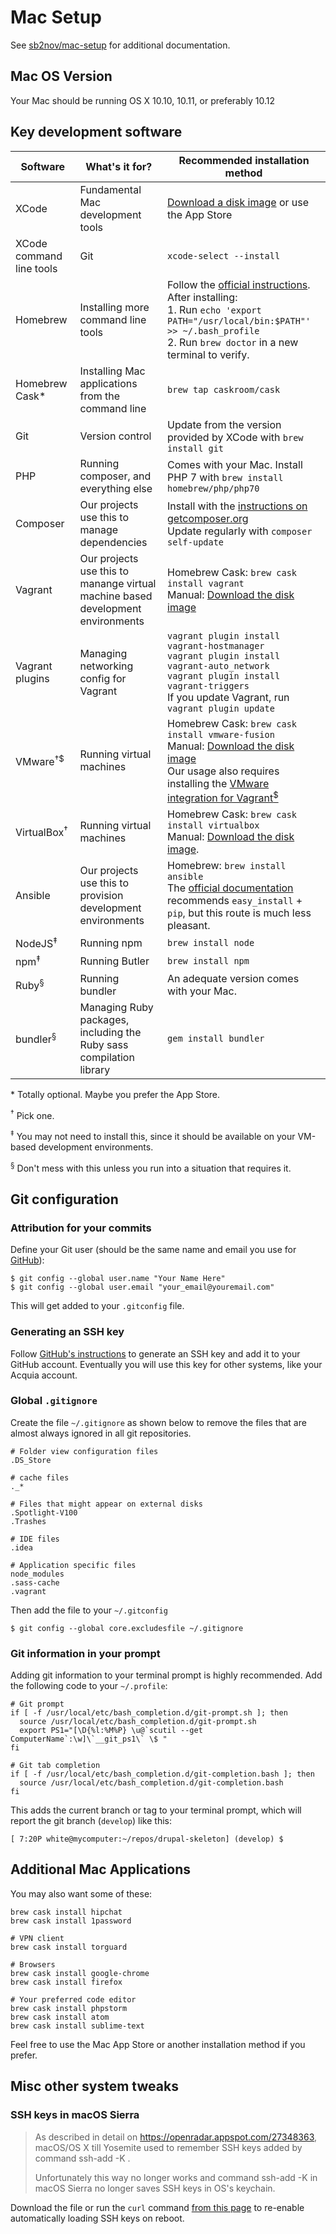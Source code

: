 # Mac Setup

See [sb2nov/mac-setup](https://github.com/sb2nov/mac-setup) for additional documentation.

## Mac OS Version
Your Mac should be running OS X 10.10, 10.11, or preferably 10.12

## Key development software

| Software | What's it for? | Recommended installation method |
|---|---|---|
| XCode | Fundamental Mac development tools | [Download a disk image](https://developer.apple.com/xcode/) or use the App Store |
| XCode command line tools | Git | `xcode-select --install` |
| Homebrew | Installing more command line tools | Follow the [official instructions](http://brew.sh/). After installing:<br>1. Run `echo 'export PATH="/usr/local/bin:$PATH"' >> ~/.bash_profile`<br>2. Run `brew doctor` in a new terminal to verify. |
| Homebrew Cask* | Installing Mac applications from the command line | `brew tap caskroom/cask` |
| Git | Version control | Update from the version provided by XCode with `brew install git` |
| PHP | Running composer, and everything else | Comes with your Mac. Install PHP 7 with `brew install homebrew/php/php70` |
| Composer | Our projects use this to manage dependencies | Install with the [instructions on getcomposer.org](https://getcomposer.org/download/)<br>Update regularly with `composer self-update` |
| Vagrant | Our projects use this to manange virtual machine based development environments | Homebrew Cask: `brew cask install vagrant`<br>Manual: [Download the disk image](https://www.vagrantup.com/) |
| Vagrant plugins | Managing networking config for Vagrant | `vagrant plugin install vagrant-hostmanager`<br>`vagrant plugin install vagrant-auto_network`<br>`vagrant plugin install vagrant-triggers`<br>If you update Vagrant, run `vagrant plugin update` |
| VMware<sup>†$</sup> | Running virtual machines | Homebrew Cask: `brew cask install vmware-fusion`<br>Manual: [Download the disk image](http://www.vmware.com/products/fusion.html)<br>Our usage also requires installing the [VMware integration for Vagrant<sup>$</sup>](https://www.vagrantup.com/vmware/) |
| VirtualBox<sup>†</sup> | Running virtual machines | Homebrew Cask: `brew cask install virtualbox`<br>Manual: [Download the disk image](https://www.virtualbox.org/). |
| Ansible | Our projects use this to provision development environments | Homebrew: `brew install ansible`<br>The [official documentation](http://docs.ansible.com/ansible/intro_installation.html) recommends `easy_install` + `pip`, but this route is much less pleasant. |
| NodeJS<sup>‡</sup> | Running npm | `brew install node` |
| npm<sup>‡</sup> | Running Butler | `brew install npm` |
| Ruby<sup>§</sup> | Running bundler | An adequate version comes with your Mac. |
| bundler<sup>§</sup> | Managing Ruby packages, including the Ruby sass compilation library | `gem install bundler` |

\* Totally optional. Maybe you prefer the App Store.

<sup>†</sup> Pick one.

<sup>‡</sup> You may not need to install this, since it should be available on your VM-based development environments.

<sup>§</sup> Don't mess with this unless you run into a situation that requires it.

## Git configuration

### Attribution for your commits

Define your Git user (should be the same name and email you use for [GitHub](https://github.com/)):

    $ git config --global user.name "Your Name Here"
    $ git config --global user.email "your_email@youremail.com"

This will get added to your `.gitconfig` file.

### Generating an SSH key

Follow [GitHub's instructions](https://help.github.com/articles/generating-an-ssh-key/) to generate an SSH key and add it to your GitHub account. Eventually you will use this key for other systems, like your Acquia account.

### Global `.gitignore`

Create the file `~/.gitignore` as shown below to remove the files that are almost always ignored in all git repositories.


    # Folder view configuration files
    .DS_Store

    # cache files
    ._*

    # Files that might appear on external disks
    .Spotlight-V100
    .Trashes

    # IDE files
    .idea

    # Application specific files
    node_modules
    .sass-cache
    .vagrant


Then add the file to your `~/.gitconfig`

    $ git config --global core.excludesfile ~/.gitignore

### Git information in your prompt

Adding git information to your terminal prompt is highly recommended. Add the following code to your `~/.profile`:

```
# Git prompt
if [ -f /usr/local/etc/bash_completion.d/git-prompt.sh ]; then
  source /usr/local/etc/bash_completion.d/git-prompt.sh
  export PS1="[\D{%l:%M%P} \u@`scutil --get ComputerName`:\w]\`__git_ps1\` \$ "
fi

# Git tab completion
if [ -f /usr/local/etc/bash_completion.d/git-completion.bash ]; then
  source /usr/local/etc/bash_completion.d/git-completion.bash
fi
```

This adds the current branch or tag to your terminal prompt, which will report the git branch (`develop`) like this:

```
[ 7:20P white@mycomputer:~/repos/drupal-skeleton] (develop) $
```

## Additional Mac Applications

You may also want some of these:

```
brew cask install hipchat
brew cask install 1password

# VPN client
brew cask install torguard

# Browsers
brew cask install google-chrome
brew cask install firefox

# Your preferred code editor
brew cask install phpstorm
brew cask install atom
brew cask install sublime-text
```

Feel free to use the Mac App Store or another installation method if you prefer.

## Misc other system tweaks
### SSH keys in macOS Sierra
> As described in detail on https://openradar.appspot.com/27348363, macOS/OS X till Yosemite used to remember SSH keys added by command ssh-add -K <key>.
> 
> Unfortunately this way no longer works and command ssh-add -K in macOS Sierra no longer saves SSH keys in OS's keychain. 

Download the file or run the `curl` command [from this page](https://github.com/jirsbek/SSH-keys-in-macOS-Sierra-keychain#solution) to re-enable automatically loading SSH keys on reboot.
